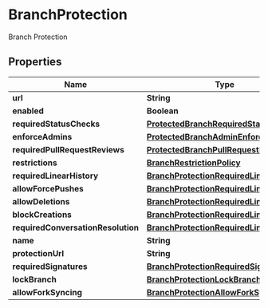 

# BranchProtection

Branch Protection

## Properties

| Name | Type | Description | Notes |
|------------ | ------------- | ------------- | -------------|
|**url** | **String** |  |  [optional] |
|**enabled** | **Boolean** |  |  [optional] |
|**requiredStatusChecks** | [**ProtectedBranchRequiredStatusCheck**](ProtectedBranchRequiredStatusCheck.md) |  |  [optional] |
|**enforceAdmins** | [**ProtectedBranchAdminEnforced**](ProtectedBranchAdminEnforced.md) |  |  [optional] |
|**requiredPullRequestReviews** | [**ProtectedBranchPullRequestReview**](ProtectedBranchPullRequestReview.md) |  |  [optional] |
|**restrictions** | [**BranchRestrictionPolicy**](BranchRestrictionPolicy.md) |  |  [optional] |
|**requiredLinearHistory** | [**BranchProtectionRequiredLinearHistory**](BranchProtectionRequiredLinearHistory.md) |  |  [optional] |
|**allowForcePushes** | [**BranchProtectionRequiredLinearHistory**](BranchProtectionRequiredLinearHistory.md) |  |  [optional] |
|**allowDeletions** | [**BranchProtectionRequiredLinearHistory**](BranchProtectionRequiredLinearHistory.md) |  |  [optional] |
|**blockCreations** | [**BranchProtectionRequiredLinearHistory**](BranchProtectionRequiredLinearHistory.md) |  |  [optional] |
|**requiredConversationResolution** | [**BranchProtectionRequiredLinearHistory**](BranchProtectionRequiredLinearHistory.md) |  |  [optional] |
|**name** | **String** |  |  [optional] |
|**protectionUrl** | **String** |  |  [optional] |
|**requiredSignatures** | [**BranchProtectionRequiredSignatures**](BranchProtectionRequiredSignatures.md) |  |  [optional] |
|**lockBranch** | [**BranchProtectionLockBranch**](BranchProtectionLockBranch.md) |  |  [optional] |
|**allowForkSyncing** | [**BranchProtectionAllowForkSyncing**](BranchProtectionAllowForkSyncing.md) |  |  [optional] |




